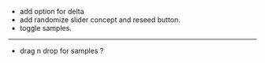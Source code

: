 - add option for delta
- add randomize slider concept and reseed button.
- toggle samples.

---

- drag n drop for samples ?
